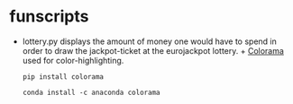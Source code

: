 # funscripts

- lottery.py displays the amount of money one would have to spend in order to draw the jackpot-ticket at the eurojackpot lottery. +
  [Colorama](https://pypi.org/project/colorama/) used for color-highlighting.
  
  ```
  pip install colorama
  ```
  ```
  conda install -c anaconda colorama
  ```
